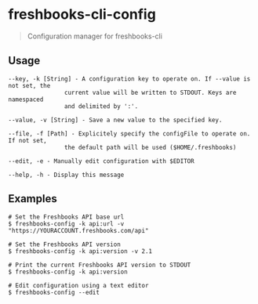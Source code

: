 # freshbooks-cli-config 

> Configuration manager for freshbooks-cli

## Usage

    --key, -k [String] - A configuration key to operate on. If --value is not set, the
                    current value will be written to STDOUT. Keys are namespaced
                    and delimited by ':'.

    --value, -v [String] - Save a new value to the specified key.

    --file, -f [Path] - Explicitely specify the configFile to operate on. If not set,
                    the default path will be used ($HOME/.freshbooks)

    --edit, -e - Manually edit configuration with $EDITOR

    --help, -h - Display this message


## Examples

    # Set the Freshbooks API base url
    $ freshbooks-config -k api:url -v "https://YOURACCOUNT.freshbooks.com/api"

    # Set the Freshbooks API version
    $ freshbooks-config -k api:version -v 2.1

    # Print the current Freshbooks API version to STDOUT
    $ freshbooks-config -k api:version

    # Edit configuration using a text editor
    $ freshbooks-config --edit


